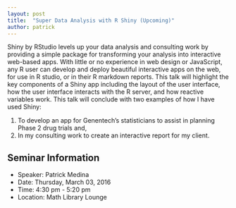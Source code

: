 ```yaml
---
layout: post
title:  "Super Data Analysis with R Shiny (Upcoming)"
author: patrick
---
```


Shiny by RStudio levels up your data analysis and consulting work by providing a simple package for transforming your analysis into interactive web-based apps. With little or no experience in web design or JavaScript, any R user can develop and deploy beautiful interactive apps on the web, for use in R studio, or in their R markdown reports. This talk will highlight the key components of a Shiny app including the layout of the user interface, how the user interface interacts with the R server, and how reactive variables work.  This talk will conclude with two examples of how I have used Shiny:

1. To develop an app for Genentech’s statisticians to assist in planning Phase 2 drug trials and,
2. In my consulting work to create an interactive report for my client.

## Seminar Information

- Speaker: Patrick Medina
- Date: Thursday, March 03, 2016
- Time: 4:30 pm - 5:20 pm
- Location: Math Library Lounge
